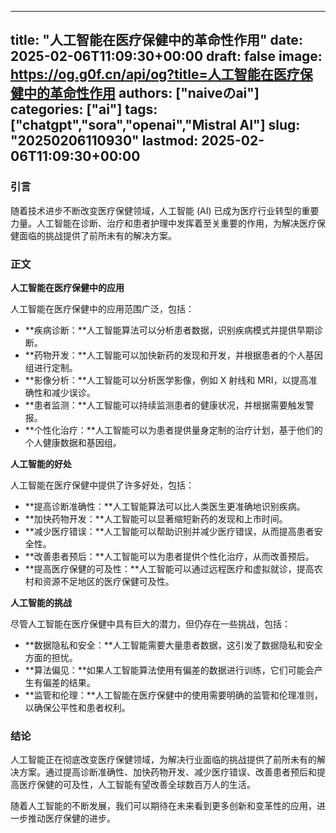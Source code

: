 
---
title: "人工智能在医疗保健中的革命性作用"
date: 2025-02-06T11:09:30+00:00
draft: false
image: https://og.g0f.cn/api/og?title=人工智能在医疗保健中的革命性作用
authors: ["naiveのai"]
categories: ["ai"]
tags: ["chatgpt","sora","openai","Mistral AI"]
slug: "20250206110930"
lastmod: 2025-02-06T11:09:30+00:00
---
### 引言

随着技术进步不断改变医疗保健领域，人工智能 (AI) 已成为医疗行业转型的重要力量。人工智能在诊断、治疗和患者护理中发挥着至关重要的作用，为解决医疗保健面临的挑战提供了前所未有的解决方案。

### 正文

**人工智能在医疗保健中的应用**

人工智能在医疗保健中的应用范围广泛，包括：

- **疾病诊断：**人工智能算法可以分析患者数据，识别疾病模式并提供早期诊断。
- **药物开发：**人工智能可以加快新药的发现和开发，并根据患者的个人基因组进行定制。
- **影像分析：**人工智能可以分析医学影像，例如 X 射线和 MRI，以提高准确性和减少误诊。
- **患者监测：**人工智能可以持续监测患者的健康状况，并根据需要触发警报。
- **个性化治疗：**人工智能可以为患者提供量身定制的治疗计划，基于他们的个人健康数据和基因组。

**人工智能的好处**

人工智能在医疗保健中提供了许多好处，包括：

- **提高诊断准确性：**人工智能算法可以比人类医生更准确地识别疾病。
- **加快药物开发：**人工智能可以显著缩短新药的发现和上市时间。
- **减少医疗错误：**人工智能可以帮助识别并减少医疗错误，从而提高患者安全性。
- **改善患者预后：**人工智能可以为患者提供个性化治疗，从而改善预后。
- **提高医疗保健的可及性：**人工智能可以通过远程医疗和虚拟就诊，提高农村和资源不足地区的医疗保健可及性。

**人工智能的挑战**

尽管人工智能在医疗保健中具有巨大的潜力，但仍存在一些挑战，包括：

- **数据隐私和安全：**人工智能需要大量患者数据，这引发了数据隐私和安全方面的担忧。
- **算法偏见：**如果人工智能算法使用有偏差的数据进行训练，它们可能会产生有偏差的结果。
- **监管和伦理：**人工智能在医疗保健中的使用需要明确的监管和伦理准则，以确保公平性和患者权利。

### 结论

人工智能正在彻底改变医疗保健领域，为解决行业面临的挑战提供了前所未有的解决方案。通过提高诊断准确性、加快药物开发、减少医疗错误、改善患者预后和提高医疗保健的可及性，人工智能有望改善全球数百万人的生活。

随着人工智能的不断发展，我们可以期待在未来看到更多创新和变革性的应用，进一步推动医疗保健的进步。
